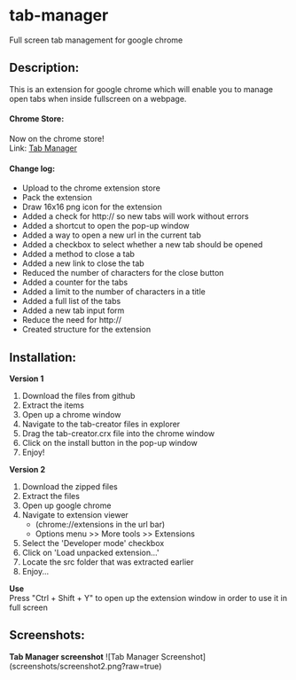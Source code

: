 <h1>tab-manager</h1>

<p>Full screen tab management for google chrome</p>
<h2>Description:</h2>
<p>
  This is an extension for google chrome which will enable you to manage open tabs when inside fullscreen on a webpage.
</p>

<p>
  <h4>Chrome Store:</h4>
  Now on the chrome store!<br>
  Link:
  <a href="https://chrome.google.com/webstore/detail/tab-manager/joedmpmimnhapomaphaoohgaipeajiji">Tab Manager</a>
  <h4>Change log:</h4>
  <ul>
    <li>Upload to the chrome extension store</li>
    <li>Pack the extension</li>
    <li>Draw 16x16 png icon for the extension</li>
    <li>Added a check for http:// so new tabs will work without errors</li>
    <li>Added a shortcut to open the pop-up window</li>
    <li>Added a way to open a new url in the current tab</li>
    <li>Added a checkbox to select whether a new tab should be opened</li>
    <li>Added a method to close a tab</li>
    <li>Added a new link to close the tab</li>
    <li>Reduced the number of characters for the close button</li>
    <li>Added a counter for the tabs</li>
    <li>Added a limit to the number of characters in a title</li>
    <li>Added a full list of the tabs</li>
    <li>Added a new tab input form</li>
    <li>Reduce the need for http://</li>
    <li>Created structure for the extension</li>
  </ul>
  <h2>Installation:</h2>
  <strong>Version 1</strong>
  <ol>
    <li>Download the files from github</li>
    <li>Extract the items</li>
    <li>Open up a chrome window</li>
    <li>Navigate to the tab-creator files in explorer</li>
    <li>Drag the tab-creator.crx file into the chrome window</li>
    <li>Click on the install button in the pop-up window</li>
    <li>Enjoy!</li>
  </ol>
  <strong>Version 2</strong>
  <ol>
    <li>Download the zipped files</li>
    <li>Extract the files</li>
    <li>Open up google chrome</li>
    <li>Navigate to extension viewer
      <ul>
        <li>(chrome://extensions in the url bar)</li>
        <li>Options menu >> More tools >> Extensions</li>
      </ul>
    </li>
    <li>Select the 'Developer mode' checkbox</li>
    <li>Click on 'Load unpacked extension...'</li>
    <li>Locate the src folder that was extracted earlier</li>
    <li>Enjoy...</li>
  </ol>
  <strong>Use</strong><br>
  Press "Ctrl + Shift + Y" to open up the extension window in order to use it in full screen
</p>
<h2>Screenshots:</h2>
<strong>Tab Manager screenshot</strong>
![Tab Manager Screenshot](screenshots/screenshot2.png?raw=true)
